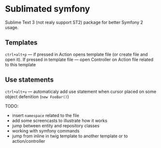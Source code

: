 # Sublimated symfony

Sublime Text 3 (not realy support ST2) package for better Symfony 2 usage.

## Templates

`ctrl+alt+p` — if pressed in Action opens template file (or create file and open it).
If pressed in template file — open Controller on Action file related to this template

## Use statements

`ctrl+alt+u` — automaticaly add use statement when cursor placed on some object 
defenition (`new FooBar()`)

TODO:
- insert `namespace` related to the file
- add some screencasts to illustrate how it works
- jump between entity and repository classes
- working with symfony commands
- jump from inline in twig template to another template or to action/controller


